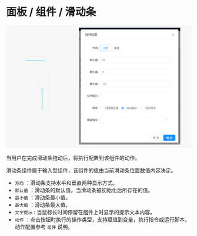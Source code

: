 # 面板 / 组件 / 滑动条

![Bittly 面板组件 滑动条预览与配置](res/2022071010005601.png)

当用户在完成滑动条拖动后，将执行配置到该组件的动作。

滑动条组件属于输入型组件，该组件的值由当前滑动条位置数值内容决定。

- `方向` ：滑动条支持水平和垂直两种显示方式。
- `默认值` ：滑动条的默认值。当滑动条被初始化后所存在的值。
- `最小值` ：滑动条最小值。
- `最大值` ：滑动条最大值。
- `文字提示` : 当鼠标长时间停留在组件上时显示的提示文本内容。
- `动作` ：点击按钮时执行的操作类型，支持赋值到变量，执行指令或运行脚本， 动作配置参考 `组件` 说明。